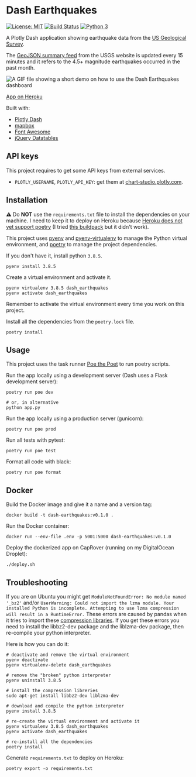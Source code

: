 # Dash Earthquakes

[![License: MIT](https://img.shields.io/badge/License-MIT-blue.svg)](https://opensource.org/licenses/MIT) [![Build Status](https://travis-ci.org/jackdbd/dash-earthquakes.svg?branch=master)](https://travis-ci.org/jackdbd/dash-earthquakes) [![Python 3](https://pyup.io/repos/github/jackdbd/dash-earthquakes/python-3-shield.svg)](https://pyup.io/repos/github/jackdbd/dash-earthquakes/)

A Plotly Dash application showing earthquake data from the [US Geological Survey](https://earthquake.usgs.gov/).

The [GeoJSON summary feed](https://earthquake.usgs.gov/earthquakes/feed/v1.0/geojson.php) from the USGS website is updated every 15 minutes and it refers to the 4.5+ magnitude earthquakes occurred in the past month.

![A GIF file showing a short demo on how to use the Dash Earthquakes dashboard](https://github.com/jackdbd/dash-earthquakes/blob/master/demo.gif "How to use the Dash Earthquakes dashboard")

[App on Heroku](https://belle-croissant-54211.herokuapp.com/)

Built with:

- [Plotly Dash](https://plotly.com/dash/)
- [mapbox](https://www.mapbox.com/)
- [Font Awesome](http://fontawesome.io/)
- [jQuery Datatables](https://datatables.net/)

## API keys

This project requires to get some API keys from external services.

- `PLOTLY_USERNAME`, `PLOTLY_API_KEY`: get them at [chart-studio.plotly.com](https://chart-studio.plotly.com/).

## Installation

:warning: Do **NOT** use the `requirements.txt` file to install the dependencies on your machine. I need to keep it to deploy on Heroku because [Heroku does not yet support poetry](https://github.com/heroku/heroku-buildpack-python/issues/796) (I tried [this buildpack](https://elements.heroku.com/buildpacks/moneymeets/python-poetry-buildpack) but it didn't work).

This project uses [pyenv](https://github.com/pyenv/pyenv) and [pyenv-virtualenv](https://github.com/pyenv/pyenv-virtualenv) to manage the Python virtual environment, and [poetry](https://poetry.eustace.io/) to manage the project dependencies.

If you don't have it, install python `3.8.5`.

```shell
pyenv install 3.8.5
```

Create a virtual environment and activate it.

```shell
pyenv virtualenv 3.8.5 dash_earthquakes
pyenv activate dash_earthquakes
```

Remember to activate the virtual environment every time you work on this project.

Install all the dependencies from the `poetry.lock` file.

```shell
poetry install
```

## Usage

This project uses the task runner [Poe the Poet](https://github.com/nat-n/poethepoet) to run poetry scripts.

Run the app locally using a development server (Dash uses a Flask development server):

```shell
poetry run poe dev

# or, in alternative
python app.py
```

Run the app locally using a production server (gunicorn):

```shell
poetry run poe prod
```

Run all tests with pytest:

```shell
poetry run poe test
```

Format all code with black:

```shell
poetry run poe format
```

## Docker

Build the Docker image and give it a name and a version tag:

```shell
docker build -t dash-earthquakes:v0.1.0 .
```

Run the Docker container:

```shell
docker run --env-file .env -p 5001:5000 dash-earthquakes:v0.1.0
```

Deploy the dockerized app on CapRover (running on my DigitalOcean Droplet):

```shell
./deploy.sh
```

## Troubleshooting

If you are on Ubuntu you might get `ModuleNotFoundError: No module named '_bz2'` and/or `UserWarning: Could not import the lzma module. Your installed Python is incomplete. Attempting to use lzma compression will result in a RuntimeError.` These errors are caused by pandas when it tries to import these [compression libraries](https://github.com/pandas-dev/pandas/issues/27575). If you get these errors you need to install the libbz2-dev package and the liblzma-dev package, then re-compile your python interpreter.

Here is how you can do it:

```shell
# deactivate and remove the virtual environment
pyenv deactivate
pyenv virtualenv-delete dash_earthquakes

# remove the "broken" python interpreter
pyenv uninstall 3.8.5

# install the compression libreries
sudo apt-get install libbz2-dev liblzma-dev

# download and compile the python interpreter
pyenv install 3.8.5

# re-create the virtual environment and activate it
pyenv virtualenv 3.8.5 dash_earthquakes
pyenv activate dash_earthquakes

# re-install all the dependencies
poetry install
```

Generate `requirements.txt` to deploy on Heroku:

```shell
poetry export -o requirements.txt
```
